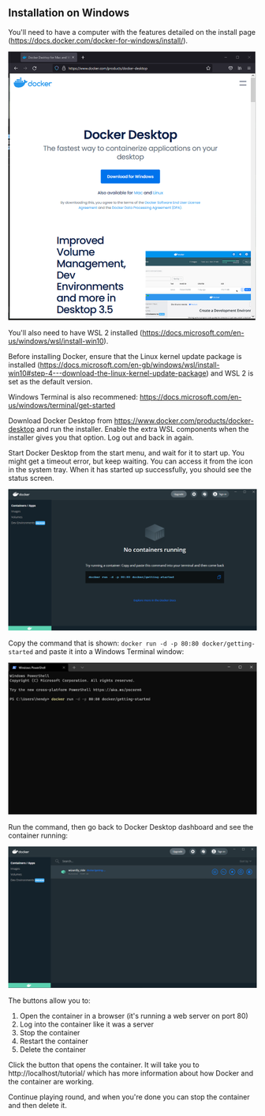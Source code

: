 
## Installation on Windows

You'll need to have a computer with the features detailed on the install page (https://docs.docker.com/docker-for-windows/install/).

<img src="images/docker/docker-desktop-windows-download.png" alt="Docker Desktop for Windows Download" />

You'll also need to have WSL 2 installed (https://docs.microsoft.com/en-us/windows/wsl/install-win10).

Before installing Docker, ensure that the Linux kernel update package is installed (https://docs.microsoft.com/en-gb/windows/wsl/install-win10#step-4---download-the-linux-kernel-update-package) and WSL 2 is set as the default version.

Windows Terminal is also recommened: https://docs.microsoft.com/en-us/windows/terminal/get-started

Download Docker Desktop from https://www.docker.com/products/docker-desktop and run the installer. Enable the extra WSL components when the installer gives you that option. Log out and back in again.

Start Docker Desktop from the start menu, and wait for it to start up. You might get a timeout error, but keep waiting. You can access it from the icon in the system tray. When it has started up successfully, you should see the status screen.

<img src="images/docker/docker-desktop-windows-initial.png" alt="Docker Desktop for Windows Initial Screen" />

Copy the command that is shown: `docker run -d -p 80:80 docker/getting-started` and paste it into a Windows Terminal window:

<img src="images\docker\docker-desktop-getting-started-command.png" alt="" />

Run the command, then go back to Docker Desktop dashboard and see the container running:

<img src="images\docker\docker-desktop-getting-started-dashboard.png" alt="" />

The buttons allow you to:

1. Open the container in a browser (it's running a web server on port 80)
2. Log into the container like it was a server
3. Stop the container
4. Restart the container
5. Delete the container

Click the button that opens the container. It will take you to http://localhost/tutorial/ which has more information about how Docker and the container are working.

Continue playing round, and when you're done you can stop the container and then delete it.

